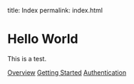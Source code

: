 title: Index
permalink: index.html

# Hello World

This is a test.

[Overview](https://GrainneReidy.github.io/pages/overview)
[Getting Started](https://GrainneReidy.github.io/pages/gettingstarted)
[Authentication](https://GrainneReidy.github.io/pages/authentication)

